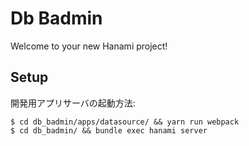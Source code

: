 # Db Badmin

Welcome to your new Hanami project!

## Setup

開発用アプリサーバの起動方法:

```
$ cd db_badmin/apps/datasource/ && yarn run webpack
$ cd db_badmin/ && bundle exec hanami server
```
